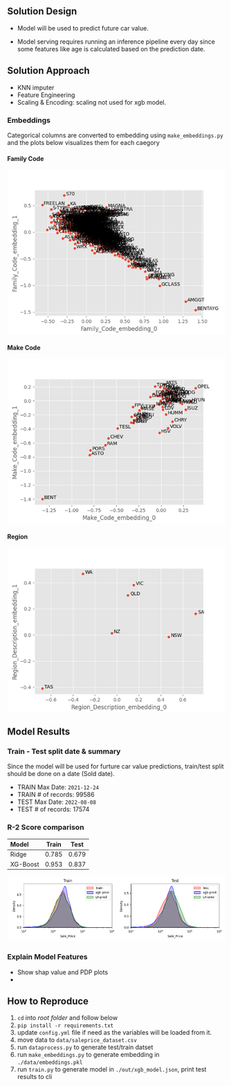 ## Solution Design

 - Model will be used to predict future car value.
 
 - Model serving requires running an inference pipeline every day since some features like age is calculated based on the prediction date.

## Solution Approach
 - KNN imputer
 - Feature Engineering
 - Scaling & Encoding: scaling not used for xgb model.

### Embeddings

Categorical columns are converted to embedding using `make_embeddings.py` and the plots below visualizes them for each caegory
#### Family Code
![Family_Code](nbs/Family_Code_enc.png)
#### Make Code
![Make_Coade](nbs/Make_Code_enc.png)
#### Region
![Region](nbs/Region_Description_enc.png)

## Model Results

### Train - Test split date & summary

Since the model will be used for furture car value predictions, train/test split should be done on a date (Sold date).

- TRAIN Max Date: `2021-12-24`
- TRAIN # of records: 99586
- TEST Max Date: `2022-08-08`
- TEST # of records: 17574


### R-2 Score comparison
| Model     | Train | Test  |
|:----------|:-----:|:-----:|
| Ridge     | 0.785 | 0.679 |
| XG-Boost  | 0.953 | 0.837 |

![Model_Result](nbs/model_result_comp.png)

### Explain Model Features
 - Show shap value and PDP plots
 - 

## How to Reproduce

1. `cd` into _root folder_ and follow below
2. `pip install -r requirements.txt`
3. update `config.yml` file if need as the variables will be loaded from it.
4. move data to `data/saleprice_dataset.csv`
5. run `dataprocess.py` to generate test/train datset
6. run `make_embeddings.py` to generate embedding in `./data/embeddings.pkl`
7. run `train.py` to generate model in `./out/xgb_model.json`, print test results to cli